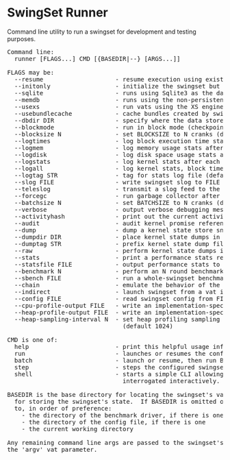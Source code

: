 # SwingSet Runner
	
 Command line utility to run a swingset for development and testing purposes.

<pre>
Command line:
  runner [FLAGS...] CMD [{BASEDIR|--} [ARGS...]]

FLAGS may be:
  --resume                    - resume execution using existing saved state
  --initonly                  - initialize the swingset but exit without running it
  --sqlite                    - runs using Sqlite3 as the data store (default)
  --memdb                     - runs using the non-persistent in-memory data store
  --usexs                     - run vats using the XS engine
  --usebundlecache            - cache bundles created by swingset loader
  --dbdir DIR                 - specify where the data store should go (default BASEDIR)
  --blockmode                 - run in block mode (checkpoint every BLOCKSIZE blocks)
  --blocksize N               - set BLOCKSIZE to N cranks (default 200)
  --logtimes                  - log block execution time stats while running
  --logmem                    - log memory usage stats after each block
  --logdisk                   - log disk space usage stats after each block
  --logstats                  - log kernel stats after each block
  --logall                    - log kernel stats, block times, memory use, and disk space
  --logtag STR                - tag for stats log file (default "runner")
  --slog FILE                 - write swingset slog to FILE
  --teleslog                  - transmit a slog feed to the local otel collector
  --forcegc                   - run garbage collector after each block
  --batchsize N               - set BATCHSIZE to N cranks (default 200)
  --verbose                   - output verbose debugging messages as it runs
  --activityhash              - print out the current activity hash after each crank
  --audit                     - audit kernel promise reference counts after each crank
  --dump                      - dump a kernel state store snapshot after each crank
  --dumpdir DIR               - place kernel state dumps in directory DIR (default ".")
  --dumptag STR               - prefix kernel state dump filenames with STR (default "t")
  --raw                       - perform kernel state dumps in raw mode
  --stats                     - print a performance stats report at the end of a run
  --statsfile FILE            - output performance stats to FILE as a JSON object
  --benchmark N               - perform an N round benchmark after the initial run
  --sbench FILE               - run a whole-swingset benchmark with the driver vat in FILE
  --chain                     - emulate the behavior of the Cosmos-based chain
  --indirect                  - launch swingset from a vat instead of launching directly
  --config FILE               - read swingset config from FILE instead of inferring it
  --cpu-profile-output FILE   - write an implementation-specific CPU profile to FILE
  --heap-profile-output FILE  - write an implementation-specific heap profile to FILE
  --heap-sampling-interval N  - set heap profiling sampling interval to N units (for Node.js, bytes)
                                (default 1024)

CMD is one of:
  help                        - print this helpful usage information
  run                         - launches or resumes the configured vats, which run to completion.
  batch                       - launch or resume, then run BATCHSIZE cranks or until completion
  step                        - steps the configured swingset one crank.
  shell                       - starts a simple CLI allowing the swingset to be run or stepped or
                                interrogated interactively.

BASEDIR is the base directory for locating the swingset's vat definitions and
  for storing the swingset's state.  If BASEDIR is omitted or '--' it defaults
  to, in order of preference:
    - the directory of the benchmark driver, if there is one
    - the directory of the config file, if there is one
    - the current working directory

Any remaining command line args are passed to the swingset's bootstrap vat in
the 'argv' vat parameter.
</pre>
